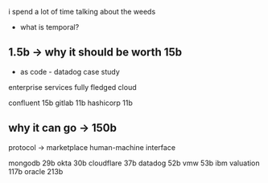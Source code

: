 i spend a lot of time talking about the weeds

- what is temporal?


## 1.5b -> why it should be worth 15b
* as code - datadog case study

enterprise services
fully fledged cloud

confluent 15b
gitlab 11b
hashicorp 11b

## why it can go -> 150b

protocol -> marketplace
human-machine interface

mongodb 29b
okta 30b
cloudflare 37b
datadog 52b
vmw 53b
ibm valuation 117b
oracle 213b